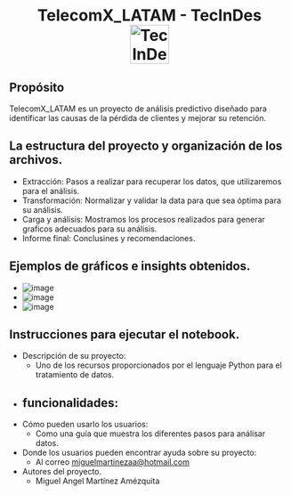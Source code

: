 <div align="center">
  <h1 align="center">
    TelecomX_LATAM - TecInDes
    <br />
    <a>
      <img src="https://tid.cableado.org/wp-content/uploads/2025/05/TIDInfraestructuraTecnologica-300x300-1.png" width="70" height="70" alt="TecInDes">
    </a>
  </h1>
</div>

## Propósito
TelecomX_LATAM es un proyecto de análisis predictivo diseñado para identificar las causas de la pérdida de clientes y mejorar su retención.
## La estructura del proyecto y organización de los archivos.
- Extracción: Pasos a realizar para recuperar los datos, que utilizaremos para el análisis.
- Transformación: Normalizar y validar la data para que sea óptima para su análisis.
- Carga y análisis: Mostramos los procesos realizados para generar graficos adecuados para su análisis.
- Informe final: Conclusines y recomendaciones.
## Ejemplos de gráficos e insights obtenidos.
- ![image](https://github.com/user-attachments/assets/e00d3551-f61d-45a9-b07b-8cca63cbab4c)
- ![image](https://github.com/user-attachments/assets/9b61093a-0047-4146-9ea1-82d959b84fe7)
- ![image](https://github.com/user-attachments/assets/a52a1b0d-3082-4b55-9641-fa89ddfbd268)

## Instrucciones para ejecutar el notebook.
- Descripción de su proyecto:
  - Uno de los recursos proporcionados por el lenguaje Python para el tratamiento de datos.
- funcionalidades:
  - 
- Cómo pueden usarlo los usuarios:
  - Como una guía que muestra los diferentes pasos para análisar datos.
- Donde los usuarios pueden encontrar ayuda sobre su proyecto:
  - Al correo miguelmartinezaa@hotmail.com
- Autores del proyecto.
  - Miguel Angel Martínez Amézquita
